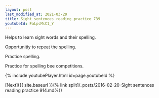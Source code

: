```yaml
---
layout: post
last_modified_at: 2021-03-29
title: Sight sentences reading practice 739
youtubeId: FaLpcMsC1_Y
---
```

 
 
Helps to learn sight words and their spelling.

Opportunitiy to repeat the spelling. 

Practice spelling. 
 
Practice for spelling bee competitions. 
 
{% include youtubePlayer.html id=page.youtubeId %}
 
 

[Next]({{ site.baseurl }}{% link  split1/_posts/2016-02-20-Sight sentences reading practice 914.md%})
 
